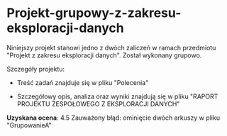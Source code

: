 # Projekt-grupowy-z-zakresu-eksploracji-danych
Niniejszy projekt stanowi jedno z dwóch zaliczeń w ramach przedmiotu "Projekt z zakresu eksploracji danych". Został wykonany grupowo.

Szczegóły projektu:

- Treść zadań znajduje się w pliku "Polecenia"

- Szczegółowy opis, analiza oraz wyniki znajdują się w pliku "RAPORT PROJEKTU ZESPOŁOWEGO Z EKSPLORACJI DANYCH"

**Uzyskana ocena**: 4.5 
Zauważony błąd: ominięcie dwóch arkuszy w pliku "GrupowanieA"

